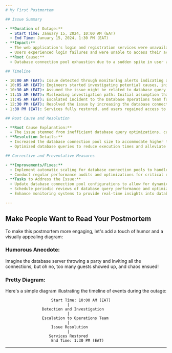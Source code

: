 ```yaml
---
# My First Postmortem

## Issue Summary

- **Duration of Outage:** 
  - Start Time: January 15, 2024, 10:00 AM (EAT)
  - End Time: January 15, 2024, 1:30 PM (EAT)
- **Impact:** 
  - The web application's login and registration services were unavailable for approximately 3.5 hours.
  - Users experienced login failures and were unable to access their accounts, affecting 35% of active users during the outage period.
- **Root Cause:** 
  - Database connection pool exhaustion due to a sudden spike in user activity and inefficient query optimizations.

## Timeline

- 10:00 AM (EAT): Issue detected through monitoring alerts indicating a surge in database connection errors.
- 10:05 AM (EAT): Engineers started investigating potential causes, initially focusing on network issues and database server performance.
- 10:30 AM (EAT): Assumed the issue might be related to database query optimization, began analyzing query logs and execution times.
- 11:15 AM (EAT): Misleading investigation path: Initial assumption that network latency was causing connection timeouts.
- 11:45 AM (EAT): Escalated incident to the Database Operations team for further analysis and troubleshooting.
- 12:30 PM (EAT): Resolved the issue by increasing the database connection pool size and optimizing database queries.
- 1:30 PM (EAT): Services fully restored, and users regained access to the application.

## Root Cause and Resolution

- **Root Cause Explanation:** 
  - The issue stemmed from inefficient database query optimizations, causing the database connection pool to exhaust during peak user activity.
- **Resolution Details:** 
  - Increased the database connection pool size to accommodate higher traffic.
  - Optimized database queries to reduce execution times and alleviate database server load.

## Corrective and Preventative Measures

- **Improvements/Fixes:**
  - Implement automatic scaling for database connection pools to handle sudden spikes in traffic.
  - Conduct regular performance audits and optimizations for critical database queries.
- **Tasks to Address the Issue:**
  - Update database connection pool configurations to allow for dynamic scaling.
  - Schedule periodic reviews of database query performance and optimization strategies.
  - Enhance monitoring systems to provide real-time insights into database performance metrics.

---
```


## Make People Want to Read Your Postmortem

To make this postmortem more engaging, let's add a touch of humor and a visually appealing diagram:

### Humorous Anecdote:
Imagine the database server throwing a party and inviting all the connections, but oh no, too many guests showed up, and chaos ensued! 

### Pretty Diagram:
Here's a simple diagram illustrating the timeline of events during the outage:

```
                    Start Time: 10:00 AM (EAT)
                           |
                Detection and Investigation
                           |
                Escalation to Operations Team
                           |
                    Issue Resolution
                           |
                   Services Restored
                    End Time: 1:30 PM (EAT)
```

---

